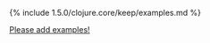 {% include 1.5.0/clojure.core/keep/examples.md %}

[Please add examples!](https://github.com/arrdem/grimoire/edit/master/_includes/1.6.0/clojure.core/keep/examples.md)
